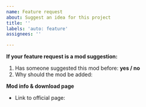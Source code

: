 ```yaml
---
name: Feature request
about: Suggest an idea for this project
title: ''
labels: 'auto: feature'
assignees: ''

---
```

<!--
Please fill in the following information.
-->

**If your feature request is a mod suggestion:**
1. Has someone suggested this mod before: **yes / no**
2. Why should the mod be added:

**Mod info & download page**
* Link to official page:

<!--
Remember that most official mod pages are currently over CurseForge.
Websites like 9minecraft and such are illegitimate.
-->
